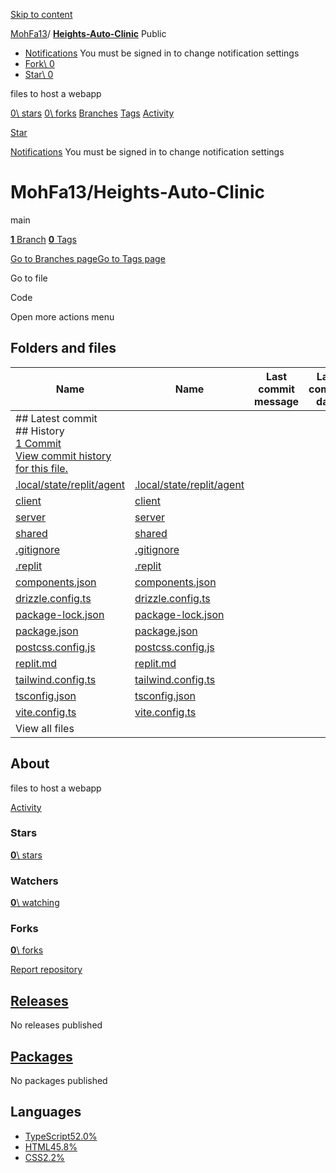 [Skip to content](https://github.com/MohFa13/Heights-Auto-Clinic#start-of-content)

[MohFa13](https://github.com/MohFa13)/ **[Heights-Auto-Clinic](https://github.com/MohFa13/Heights-Auto-Clinic)** Public

- [Notifications](https://github.com/login?return_to=%2FMohFa13%2FHeights-Auto-Clinic) You must be signed in to change notification settings
- [Fork\\
0](https://github.com/login?return_to=%2FMohFa13%2FHeights-Auto-Clinic)
- [Star\\
0](https://github.com/login?return_to=%2FMohFa13%2FHeights-Auto-Clinic)


files to host a webapp


[0\\
stars](https://github.com/MohFa13/Heights-Auto-Clinic/stargazers) [0\\
forks](https://github.com/MohFa13/Heights-Auto-Clinic/forks) [Branches](https://github.com/MohFa13/Heights-Auto-Clinic/branches) [Tags](https://github.com/MohFa13/Heights-Auto-Clinic/tags) [Activity](https://github.com/MohFa13/Heights-Auto-Clinic/activity)

[Star](https://github.com/login?return_to=%2FMohFa13%2FHeights-Auto-Clinic)

[Notifications](https://github.com/login?return_to=%2FMohFa13%2FHeights-Auto-Clinic) You must be signed in to change notification settings

# MohFa13/Heights-Auto-Clinic

main

[**1** Branch](https://github.com/MohFa13/Heights-Auto-Clinic/branches) [**0** Tags](https://github.com/MohFa13/Heights-Auto-Clinic/tags)

[Go to Branches page](https://github.com/MohFa13/Heights-Auto-Clinic/branches)[Go to Tags page](https://github.com/MohFa13/Heights-Auto-Clinic/tags)

Go to file

Code

Open more actions menu

## Folders and files

| Name | Name | Last commit message | Last commit date |
| --- | --- | --- | --- |
| ## Latest commit<br>## History<br>[1 Commit](https://github.com/MohFa13/Heights-Auto-Clinic/commits/main/)<br>[View commit history for this file.](https://github.com/MohFa13/Heights-Auto-Clinic/commits/main/) |
| [.local/state/replit/agent](https://github.com/MohFa13/Heights-Auto-Clinic/tree/main/.local/state/replit/agent "This path skips through empty directories") | [.local/state/replit/agent](https://github.com/MohFa13/Heights-Auto-Clinic/tree/main/.local/state/replit/agent "This path skips through empty directories") |  |  |
| [client](https://github.com/MohFa13/Heights-Auto-Clinic/tree/main/client "client") | [client](https://github.com/MohFa13/Heights-Auto-Clinic/tree/main/client "client") |  |  |
| [server](https://github.com/MohFa13/Heights-Auto-Clinic/tree/main/server "server") | [server](https://github.com/MohFa13/Heights-Auto-Clinic/tree/main/server "server") |  |  |
| [shared](https://github.com/MohFa13/Heights-Auto-Clinic/tree/main/shared "shared") | [shared](https://github.com/MohFa13/Heights-Auto-Clinic/tree/main/shared "shared") |  |  |
| [.gitignore](https://github.com/MohFa13/Heights-Auto-Clinic/blob/main/.gitignore ".gitignore") | [.gitignore](https://github.com/MohFa13/Heights-Auto-Clinic/blob/main/.gitignore ".gitignore") |  |  |
| [.replit](https://github.com/MohFa13/Heights-Auto-Clinic/blob/main/.replit ".replit") | [.replit](https://github.com/MohFa13/Heights-Auto-Clinic/blob/main/.replit ".replit") |  |  |
| [components.json](https://github.com/MohFa13/Heights-Auto-Clinic/blob/main/components.json "components.json") | [components.json](https://github.com/MohFa13/Heights-Auto-Clinic/blob/main/components.json "components.json") |  |  |
| [drizzle.config.ts](https://github.com/MohFa13/Heights-Auto-Clinic/blob/main/drizzle.config.ts "drizzle.config.ts") | [drizzle.config.ts](https://github.com/MohFa13/Heights-Auto-Clinic/blob/main/drizzle.config.ts "drizzle.config.ts") |  |  |
| [package-lock.json](https://github.com/MohFa13/Heights-Auto-Clinic/blob/main/package-lock.json "package-lock.json") | [package-lock.json](https://github.com/MohFa13/Heights-Auto-Clinic/blob/main/package-lock.json "package-lock.json") |  |  |
| [package.json](https://github.com/MohFa13/Heights-Auto-Clinic/blob/main/package.json "package.json") | [package.json](https://github.com/MohFa13/Heights-Auto-Clinic/blob/main/package.json "package.json") |  |  |
| [postcss.config.js](https://github.com/MohFa13/Heights-Auto-Clinic/blob/main/postcss.config.js "postcss.config.js") | [postcss.config.js](https://github.com/MohFa13/Heights-Auto-Clinic/blob/main/postcss.config.js "postcss.config.js") |  |  |
| [replit.md](https://github.com/MohFa13/Heights-Auto-Clinic/blob/main/replit.md "replit.md") | [replit.md](https://github.com/MohFa13/Heights-Auto-Clinic/blob/main/replit.md "replit.md") |  |  |
| [tailwind.config.ts](https://github.com/MohFa13/Heights-Auto-Clinic/blob/main/tailwind.config.ts "tailwind.config.ts") | [tailwind.config.ts](https://github.com/MohFa13/Heights-Auto-Clinic/blob/main/tailwind.config.ts "tailwind.config.ts") |  |  |
| [tsconfig.json](https://github.com/MohFa13/Heights-Auto-Clinic/blob/main/tsconfig.json "tsconfig.json") | [tsconfig.json](https://github.com/MohFa13/Heights-Auto-Clinic/blob/main/tsconfig.json "tsconfig.json") |  |  |
| [vite.config.ts](https://github.com/MohFa13/Heights-Auto-Clinic/blob/main/vite.config.ts "vite.config.ts") | [vite.config.ts](https://github.com/MohFa13/Heights-Auto-Clinic/blob/main/vite.config.ts "vite.config.ts") |  |  |
| View all files |

## About

files to host a webapp


[Activity](https://github.com/MohFa13/Heights-Auto-Clinic/activity)

### Stars

[**0**\\
stars](https://github.com/MohFa13/Heights-Auto-Clinic/stargazers)

### Watchers

[**0**\\
watching](https://github.com/MohFa13/Heights-Auto-Clinic/watchers)

### Forks

[**0**\\
forks](https://github.com/MohFa13/Heights-Auto-Clinic/forks)

[Report repository](https://github.com/contact/report-content?content_url=https%3A%2F%2Fgithub.com%2FMohFa13%2FHeights-Auto-Clinic&report=MohFa13+%28user%29)

## [Releases](https://github.com/MohFa13/Heights-Auto-Clinic/releases)

No releases published

## [Packages](https://github.com/users/MohFa13/packages?repo_name=Heights-Auto-Clinic)

No packages published

## Languages

- [TypeScript52.0%](https://github.com/MohFa13/Heights-Auto-Clinic/search?l=typescript)
- [HTML45.8%](https://github.com/MohFa13/Heights-Auto-Clinic/search?l=html)
- [CSS2.2%](https://github.com/MohFa13/Heights-Auto-Clinic/search?l=css)